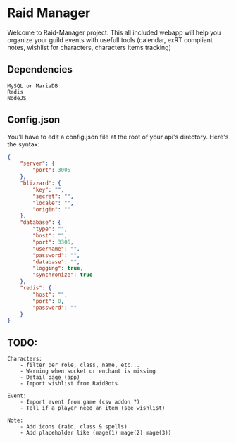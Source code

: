 # Raid Manager
Welcome to Raid-Manager project. This all included webapp will help you organize your guild events with usefull tools (calendar, exRT compliant notes, wishlist for characters, characters items tracking)

## Dependencies
    MySQL or MariaDB
    Redis
    NodeJS

## Config.json

You'll have to edit a config.json file at the root of your api's directory.
Here's the syntax:

```json
{
    "server": {
        "port": 3005
    },
    "blizzard": {
        "key": "",
        "secret": "",
        "locale": "",
        "origin": ""
    },
    "database": {
        "type": "",
        "host": "",
        "port": 3306,
        "username": "",
        "password": "",
        "database": "",
        "logging": true,
        "synchronize": true
    },
    "redis": {
        "host": "",
        "port": 0,
        "password": ""
    }
}
```

## TODO:

    Characters:
        - filter per role, class, name, etc...
        - Warning when socket or enchant is missing
        - Detail page (app)
        - Import wishlist from RaidBots

    Event:
        - Import event from game (csv addon ?)
        - Tell if a player need an item (see wishlist)

    Note:
        - Add icons (raid, class & spells)
        - Add placeholder like (mage(1) mage(2) mage(3))
